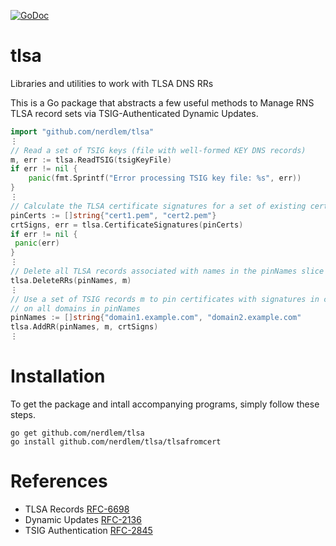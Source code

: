 [![GoDoc](https://godoc.org/github.com/nerdlem/tlsa?status.svg)](https://godoc.org/github.com/nerdlem/tlsa)

# tlsa

Libraries and utilities to work with TLSA DNS RRs

This is a Go package that abstracts a few useful methods to Manage RNS TLSA record sets  via TSIG-Authenticated Dynamic Updates.

```go
import "github.com/nerdlem/tlsa"
⋮
// Read a set of TSIG keys (file with well-formed KEY DNS records)
m, err := tlsa.ReadTSIG(tsigKeyFile)
if err != nil {
	panic(fmt.Sprintf("Error processing TSIG key file: %s", err))
}
⋮
// Calculate the TLSA certificate signatures for a set of existing certificates
pinCerts := []string{"cert1.pem", "cert2.pem"}
crtSigns, err = tlsa.CertificateSignatures(pinCerts)
if err != nil {
 panic(err)
}
⋮
// Delete all TLSA records associated with names in the pinNames slice
tlsa.DeleteRRs(pinNames, m)
⋮
// Use a set of TSIG records m to pin certificates with signatures in crtSigns
// on all domains in pinNames
pinNames := []string{"domain1.example.com", "domain2.example.com"
tlsa.AddRR(pinNames, m, crtSigns)
⋮
```

# Installation

To get the package and intall accompanying programs, simply follow these steps.

```
go get github.com/nerdlem/tlsa
go install github.com/nerdlem/tlsa/tlsafromcert
```

# References

* TLSA Records [RFC-6698](https://tools.ietf.org/html/rfc6698)
* Dynamic Updates [RFC-2136](https://tools.ietf.org/html/rfc2136)
* TSIG Authentication [RFC-2845](https://www.ietf.org/rfc/rfc2845)
